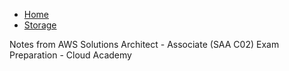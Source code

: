 - [Home](https://raghavramesh.github.io/mooc-notes/)
- [Storage](https://raghavramesh.github.io/mooc-notes/DevOps/AWS/Storage)

Notes from AWS Solutions Architect - Associate (SAA C02) Exam Preparation - Cloud Academy